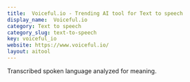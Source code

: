 ```yaml
---
title:  Voiceful.io - Trending AI tool for Text to speech
display_name:  Voiceful.io
category: Text to speech
category_slug: text-to-speech
key: voiceful_io
website: https://www.voiceful.io/
layout: aitool
---
```


Transcribed spoken language analyzed for meaning.
